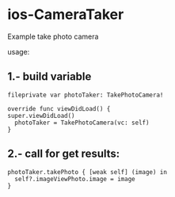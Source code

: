 # ios-CameraTaker
Example take photo camera

usage:

## 1.- build variable

```
fileprivate var photoTaker: TakePhotoCamera!
```

```
override func viewDidLoad() {
super.viewDidLoad()
  photoTaker = TakePhotoCamera(vc: self)
}
```
## 2.- call for get results:

```
photoTaker.takePhoto { [weak self] (image) in
  self?.imageViewPhoto.image = image
}
```
